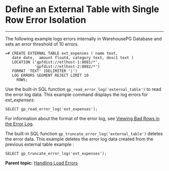 # Define an External Table with Single Row Error Isolation
---

The following example logs errors internally in WarehousePG Database and sets an error threshold of 10 errors.

```
=# CREATE EXTERNAL TABLE ext_expenses ( name text, 
   date date,  amount float4, category text, desc1 text ) 
   LOCATION ('gpfdist://etlhost-1:8081/*', 
             'gpfdist://etlhost-2:8082/*')
   FORMAT 'TEXT' (DELIMITER '|')
   LOG ERRORS SEGMENT REJECT LIMIT 10 
     ROWS;
```

Use the built-in SQL function `gp_read_error_log('external_table')` to read the error log data. This example command displays the log errors for *ext\_expenses*:

```
SELECT gp_read_error_log('ext_expenses');
```

For information about the format of the error log, see [Viewing Bad Rows in the Error Log](g-viewing-bad-rows-in-the-error-table-or-error-log.html).

The built-in SQL function `gp_truncate_error_log('external_table')` deletes the error data. This example deletes the error log data created from the previous external table example :

```
SELECT gp_truncate_error_log('ext_expenses'); 
```

**Parent topic:** [Handling Load Errors](../../load/topics/g-handling-load-errors.html)

